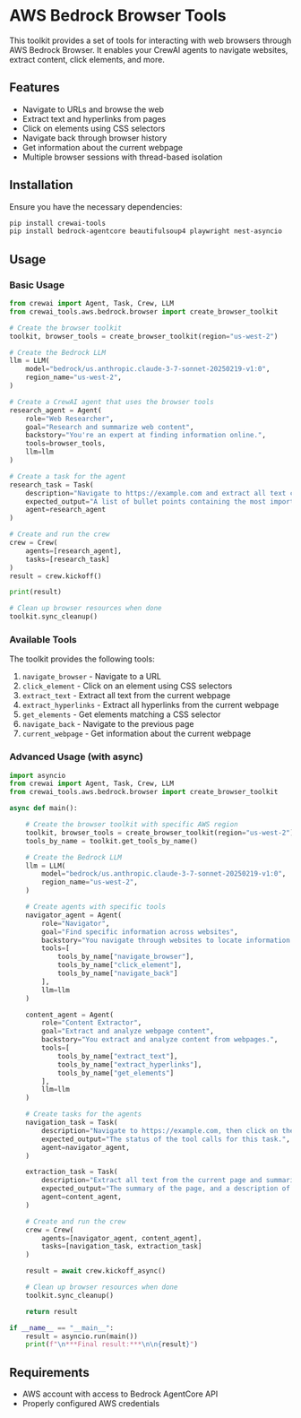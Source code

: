 # AWS Bedrock Browser Tools

This toolkit provides a set of tools for interacting with web browsers through AWS Bedrock Browser. It enables your CrewAI agents to navigate websites, extract content, click elements, and more.

## Features

- Navigate to URLs and browse the web
- Extract text and hyperlinks from pages
- Click on elements using CSS selectors
- Navigate back through browser history
- Get information about the current webpage
- Multiple browser sessions with thread-based isolation

## Installation

Ensure you have the necessary dependencies:

```bash
pip install crewai-tools
pip install bedrock-agentcore beautifulsoup4 playwright nest-asyncio
```

## Usage

### Basic Usage

```python
from crewai import Agent, Task, Crew, LLM
from crewai_tools.aws.bedrock.browser import create_browser_toolkit

# Create the browser toolkit
toolkit, browser_tools = create_browser_toolkit(region="us-west-2")

# Create the Bedrock LLM
llm = LLM(
    model="bedrock/us.anthropic.claude-3-7-sonnet-20250219-v1:0",
    region_name="us-west-2",
)

# Create a CrewAI agent that uses the browser tools
research_agent = Agent(
    role="Web Researcher",
    goal="Research and summarize web content",
    backstory="You're an expert at finding information online.",
    tools=browser_tools,
    llm=llm
)

# Create a task for the agent
research_task = Task(
    description="Navigate to https://example.com and extract all text content. Summarize the main points.",
    expected_output="A list of bullet points containing the most important information on https://example.com. Plus, a description of the tool calls used, and actions performed to get to the page.",
    agent=research_agent
)

# Create and run the crew
crew = Crew(
    agents=[research_agent],
    tasks=[research_task]
)
result = crew.kickoff()

print(result)

# Clean up browser resources when done
toolkit.sync_cleanup()
```

### Available Tools

The toolkit provides the following tools:

1. `navigate_browser` - Navigate to a URL
2. `click_element` - Click on an element using CSS selectors
3. `extract_text` - Extract all text from the current webpage
4. `extract_hyperlinks` - Extract all hyperlinks from the current webpage
5. `get_elements` - Get elements matching a CSS selector
6. `navigate_back` - Navigate to the previous page
7. `current_webpage` - Get information about the current webpage

### Advanced Usage (with async)

```python
import asyncio
from crewai import Agent, Task, Crew, LLM
from crewai_tools.aws.bedrock.browser import create_browser_toolkit

async def main():

    # Create the browser toolkit with specific AWS region
    toolkit, browser_tools = create_browser_toolkit(region="us-west-2")
    tools_by_name = toolkit.get_tools_by_name()

    # Create the Bedrock LLM
    llm = LLM(
        model="bedrock/us.anthropic.claude-3-7-sonnet-20250219-v1:0",
        region_name="us-west-2",
    )

    # Create agents with specific tools
    navigator_agent = Agent(
        role="Navigator",
        goal="Find specific information across websites",
        backstory="You navigate through websites to locate information.",
        tools=[
            tools_by_name["navigate_browser"],
            tools_by_name["click_element"],
            tools_by_name["navigate_back"]
        ],
        llm=llm
    )

    content_agent = Agent(
        role="Content Extractor",
        goal="Extract and analyze webpage content",
        backstory="You extract and analyze content from webpages.",
        tools=[
            tools_by_name["extract_text"],
            tools_by_name["extract_hyperlinks"],
            tools_by_name["get_elements"]
        ],
        llm=llm
    )

    # Create tasks for the agents
    navigation_task = Task(
        description="Navigate to https://example.com, then click on the the 'More information...' link.",
        expected_output="The status of the tool calls for this task.",
        agent=navigator_agent,
    )

    extraction_task = Task(
        description="Extract all text from the current page and summarize it.",
        expected_output="The summary of the page, and a description of the tool calls used, and actions performed to get to the page.",
        agent=content_agent,
    )

    # Create and run the crew
    crew = Crew(
        agents=[navigator_agent, content_agent],
        tasks=[navigation_task, extraction_task]
    )

    result = await crew.kickoff_async()

    # Clean up browser resources when done
    toolkit.sync_cleanup()

    return result

if __name__ == "__main__":
    result = asyncio.run(main())
    print(f"\n***Final result:***\n\n{result}")
```

## Requirements

- AWS account with access to Bedrock AgentCore API
- Properly configured AWS credentials